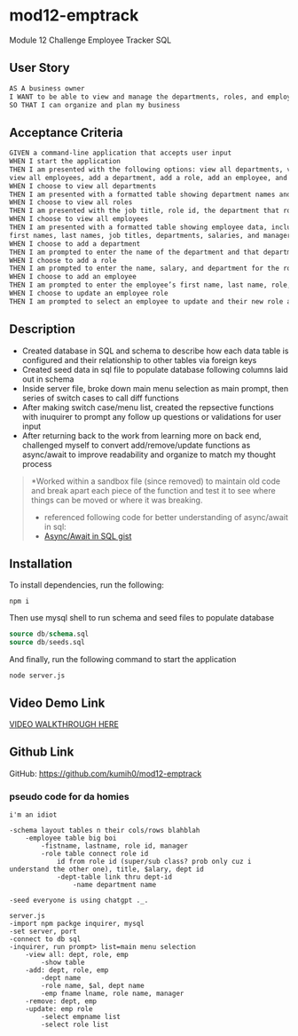 # mod12-emptrack
Module 12 Challenge Employee Tracker SQL

## User Story

```md
AS A business owner
I WANT to be able to view and manage the departments, roles, and employees in my company
SO THAT I can organize and plan my business
```

## Acceptance Criteria

```md
GIVEN a command-line application that accepts user input
WHEN I start the application
THEN I am presented with the following options: view all departments, view all roles, 
view all employees, add a department, add a role, add an employee, and update an employee role
WHEN I choose to view all departments
THEN I am presented with a formatted table showing department names and department ids
WHEN I choose to view all roles
THEN I am presented with the job title, role id, the department that role belongs to, and the salary for that role
WHEN I choose to view all employees
THEN I am presented with a formatted table showing employee data, including employee ids, 
first names, last names, job titles, departments, salaries, and managers that the employees report to
WHEN I choose to add a department
THEN I am prompted to enter the name of the department and that department is added to the database
WHEN I choose to add a role
THEN I am prompted to enter the name, salary, and department for the role and that role is added to the database
WHEN I choose to add an employee
THEN I am prompted to enter the employee’s first name, last name, role, and manager, and that employee is added to the database
WHEN I choose to update an employee role
THEN I am prompted to select an employee to update and their new role and this information is updated in the database 
```

## Description

- Created database in SQL and schema to describe how each data table is configured and their relationship to other tables via foreign keys
- Created seed data in sql file to populate database following columns laid out in schema
- Inside server file, broke down main menu selection as main prompt, then series of switch cases to call diff functions
- After making switch case/menu list, created the repsective functions with inuquirer to prompt any follow up questions or validations for user input
- After returning back to the work from learning more on back end, challenged myself to convert add/remove/update functions as async/await to improve readability and organize to match my thought process
> *Worked within a sandbox file (since removed) to maintain old code and break apart each piece of the function and test it to see where things can be moved or where it was breaking.
> * referenced following code for better understanding of async/await in sql:
> * [Async/Await in SQL gist](https://gist.github.com/midnightcodr/bd8f9cd4414f5571774c141d1e0865d8)

## Installation

To install dependencies, run the following:

```
npm i
```

Then use mysql shell to run schema and seed files to populate database

```sql
source db/schema.sql
source db/seeds.sql
```

And finally, run the following command to start the application

```
node server.js
```

## Video Demo Link

[VIDEO WALKTHROUGH HERE](https://drive.google.com/file/d/1fJMWS2pELD3fBOKYPtBS6QLSTE5Q4nUB/view)

## Github Link

GitHub: https://github.com/kumih0/mod12-emptrack

### pseudo code for da homies
```
i'm an idiot

-schema layout tables n their cols/rows blahblah
    -employee table big boi
        -fistname, lastname, role id, manager
        -role table connect role id
            id from role id (super/sub class? prob only cuz i understand the other one), title, $alary, dept id
            -dept-table link thru dept-id
                -name department name

-seed everyone is using chatgpt ._.

server.js
-import npm packge inquirer, mysql
-set server, port
-connect to db sql
-inquirer, run prompt> list=main menu selection
    -view all: dept, role, emp
        -show table
    -add: dept, role, emp
        -dept name 
        -role name, $al, dept name  
        -emp fname lname, role name, manager
    -remove: dept, emp
    -update: emp role
        -select empname list
        -select role list

```
